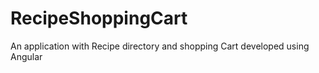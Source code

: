 # RecipeShoppingCart
An application with Recipe directory and shopping Cart developed using Angular
